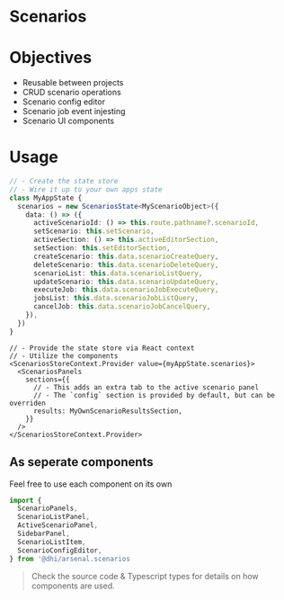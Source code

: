 # Scenarios

# Objectives

- Reusable between projects
- CRUD scenario operations
- Scenario config editor
- Scenario job event injesting
- Scenario UI components
  
# Usage

```ts
// - Create the state store
// - Wire it up to your own apps state
class MyAppState {
  scenarios = new ScenariosState<MyScenarioObject>({
    data: () => ({
      activeScenarioId: () => this.route.pathname?.scenarioId,
      setScenario: this.setScenario,
      activeSection: () => this.activeEditorSection,
      setSection: this.setEditorSection,
      createScenario: this.data.scenarioCreateQuery,
      deleteScenario: this.data.scenarioDeleteQuery,
      scenarioList: this.data.scenarioListQuery,
      updateScenario: this.data.scenarioUpdateQuery,
      executeJob: this.data.scenarioJobExecuteQuery,
      jobsList: this.data.scenarioJobListQuery,
      cancelJob: this.data.scenarioJobCancelQuery,
    }),
  })
}
```

```tsx
// - Provide the state store via React context
// - Utilize the components
<ScenariosStoreContext.Provider value={myAppState.scenarios}>
  <ScenariosPanels
    sections={{
      // - This adds an extra tab to the active scenario panel
      // - The `config` section is provided by default, but can be overriden
      results: MyOwnScenarioResultsSection,
    }}
  />
</ScenariosStoreContext.Provider>
```

## As seperate components

Feel free to use each component on its own

```ts
import {
  ScenarioPanels,
  ScenarioListPanel,
  ActiveScenarioPanel,
  SidebarPanel,
  ScenarioListItem,
  ScenarioConfigEditor,
} from '@dhi/arsenal.scenarios
```
> Check the source code & Typescript types for details on how components are used.
